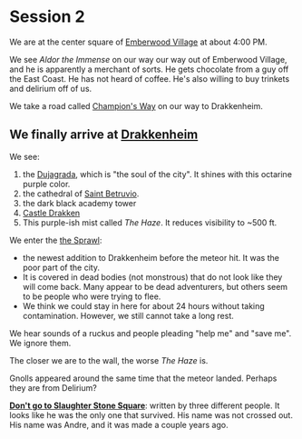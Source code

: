 # Session 2

We are at the center square of <u>Emberwood Village</u> at about 4:00 PM.

We see *Aldor the Immense* on our way our way out of Emberwood Village, and he is apparently a merchant of sorts. He gets chocolate from a guy off the East Coast. He has not heard of coffee. He's also willing to buy trinkets and delirium off of us.

We take a road called <u>Champion's Way</u> on our way to Drakkenheim.

## We finally arrive at <u>Drakkenheim</u>

We see:

1. the <u>Dujagrada</u>, which is "the soul of the city". It shines with this octarine purple color.
2. the cathedral of <u>Saint Betruvio</u>.
3. the dark black academy tower
4. <u>Castle Drakken</u>
5. This purple-ish mist called *The Haze*. It reduces visibility to ~500 ft.

We enter the <u>the Sprawl</u>:

- the newest addition to Drakkenheim before the meteor hit. It was the poor part of the city. 
- It is covered in dead bodies (not monstrous) that do not look like they will come back. Many appear to be dead adventurers, but others seem to be people who were trying to flee. 
- We think we could stay in here for about 24 hours without taking contamination. However, we still cannot take a long rest. 

We hear sounds of a ruckus and people pleading "help me" and "save me". We ignore them.

The closer we are to the wall, the worse *The Haze* is.

Gnolls appeared around the same time that the meteor landed. Perhaps they are from Delirium?

**<u>Don't go to Slaughter Stone Square</u>**: written by three different people. It looks like he was the only one that survived. His name was not crossed out. His name was Andre, and it was made a couple years ago.
